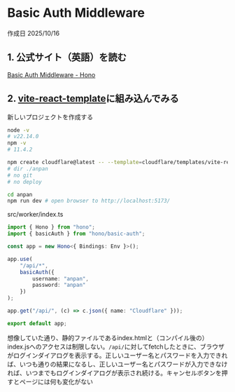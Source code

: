 # Basic Auth Middleware

作成日 2025/10/16

## 1. 公式サイト（英語）を読む

[Basic Auth Middleware - Hono](https://hono.dev/docs/middleware/builtin/basic-auth)

## 2. [vite-react-template](../CloudflareWrokers/12_vite-react-template.md)に組み込んでみる

新しいプロジェクトを作成する

```bash
node -v
# v22.14.0
npm -v
# 11.4.2

npm create cloudflare@latest -- --template=cloudflare/templates/vite-react-template
# dir ./anpan
# no git
# no deploy

cd anpan
npm run dev # open browser to http://localhost:5173/
```

src/worker/index.ts

```typescript
import { Hono } from "hono";
import { basicAuth } from "hono/basic-auth";

const app = new Hono<{ Bindings: Env }>();

app.use(
    "/api/*",
    basicAuth({
        username: "anpan",
        password: "anpan"
    })
);

app.get("/api/", (c) => c.json({ name: "Cloudflare" }));

export default app;
```

想像していた通り、静的ファイルであるindex.htmlと（コンパイル後の）index.jsへのアクセスは制限しない。`/api/`に対してfetchしたときに、ブラウザがログインダイアログを表示する。正しいユーザー名とパスワードを入力できれば、いつも通りの結果になるし、正しいユーザー名とパスワードが入力できなければ、いつまでもログインダイアログが表示され続ける。キャンセルボタンを押すとページには何も変化がない
